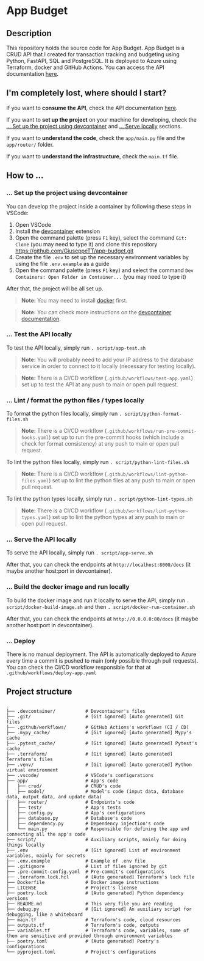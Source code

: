 # App Budget

## Description

This repository holds the source code for App Budget. App Budget is a CRUD API that I created for transaction tracking and budgeting using Python, FastAPI, SQL and PostgreSQL. It is deployed to Azure using Terraform, docker and GitHub Actions. You can access the API documentation [here](http://app-budget.eastus.azurecontainer.io/docs).

## I'm completely lost, where should I start?

If you want to **consume the API**, check the API documentation [here](http://app-budget.eastus.azurecontainer.io/docs).

If you want to **set up the project** on your machine for developing, check the [... Set up the project using devcontainer](#set-up-the-project-using-devcontainer) and [... Serve locally](#serve-the-app-locally) sections.

If you want to **understand the code**, check the `app/main.py` file and the `app/router/` folder.

If you want to **understand the infrastructure**, check the `main.tf` file.

## How to ...

### ... Set up the project using devcontainer

You can develop the project inside a container by following these steps in VSCode:

1. Open VSCode
1. Install the [devcontainer](https://marketplace.visualstudio.com/items?itemName=ms-vscode-remote.remote-containers) extension
1. Open the command palette (press `F1` key), select the command `Git: Clone` (you may need to type it) and clone this repository https://github.com/GiuseppeTT/app-budget.git
1. Create the file `.env` to set up the necessary environment variables by using the file `.env.example` as a guide
1. Open the command palette (press `F1` key) and select the command `Dev Containers: Open Folder in Container...` (you may need to type it)

After that, the project will be all set up.

> **Note:** You may need to install [docker](https://www.docker.com/) first.

> **Note:** You can check more instructions on the [devcontainer documentation](https://code.visualstudio.com/docs/devcontainers/containers).

### ... Test the API locally

To test the API locally, simply run `. script/app-test.sh`

> **Note:** You will probably need to add your IP address to the database service in order to connect to it locally (necessary for testing locally).

> **Note:** There is a CI/CD workflow (`.github/workflows/test-app.yaml`) set up to test the API at any push to main or open pull request.

### ... Lint / format the python files / types locally

To format the python files locally, simply run `. script/python-format-files.sh`

> **Note:** There is a CI/CD workflow (`.github/workflows/run-pre-commit-hooks.yaml`) set up to run the pre-commit hooks (which include a check for format consistency) at any push to main or open pull request.

To lint the python files locally, simply run `. script/python-lint-files.sh`

> **Note:** There is a CI/CD workflow (`.github/workflows/lint-python-files.yaml`) set up to lint the python files at any push to main or open pull request.

To lint the python types locally, simply run `. script/python-lint-types.sh`

> **Note:** There is a CI/CD workflow (`.github/workflows/lint-python-types.yaml`) set up to lint the python types at any push to main or open pull request.

### ... Serve the API locally

To serve the API locally, simply run `. script/app-serve.sh`

After that, you can check the endpoints at `http://localhost:8000/docs` (it maybe another host:port in devcontainer).

### ... Build the docker image and run locally

To build the docker image and run it locally to serve the API, simply run `. script/docker-build-image.sh` and then `. script/docker-run-container.sh`

After that, you can check the endpoints at `http://0.0.0.0:80/docs` (it maybe another host:port in devcontainer).

### ... Deploy

There is no manual deployment. The API is automatically deployed to Azure every time a commit is pushed to main (only possible through pull requests). You can check the CI/CD workflow responsible for that at `.github/workflows/deploy-app.yaml`

## Project structure

```
.
├── .devcontainer/           # Devcontainer's files
├── .git/                    # [Git ignored] [Auto generated] Git files
├── .github/workflows/       # GitHub Actions's workflows (CI / CD)
├── .mypy_cache/             # [Git ignored] [Auto generated] Mypy's cache
├── .pytest_cache/           # [Git ignored] [Auto generated] Pytest's cache
├── .terraform/              # [Git ignored] [Auto generated] Terraform's files
├── .venv/                   # [Git ignored] [Auto generated] Python virtual environment
├── .vscode/                 # VSCode's configurations
├── app/                     # App's code
│   ├── crud/                # CRUD's code
│   ├── model/               # Model's code (input data, database data, output data, and update data)
│   ├── router/              # Endpoints's code
│   ├── test/                # App's tests
│   ├── config.py            # App's configurations
│   ├── database.py          # Database's code
│   ├── dependency.py        # Dependency injection's code
│   └── main.py              # Responsible for defining the app and connecting all the app's code
├── script/                  # Auxiliary scripts, mainly for doing things locally
├── .env                     # [Git ignored] List of environment variables, mainly for secrets
├── .env.example             # Example of .env file
├── .gitignore               # List of files ignored by git
├── .pre-commit-config.yaml  # Pre-commit's configurations
├── .terraform.lock.hcl      # [Auto generated] Terraform's lock file
├── Dockerfile               # Docker image instructions
├── LICENSE                  # Project's license
├── poetry.lock              # [Auto generated] Python dependency versions
├── README.md                # This very file you are reading
├── debug.py                 # [Git ignored] An auxiliary script for debugging, like a whiteboard
├── main.tf                  # Terraform's code, cloud resources
├── outputs.tf               # Terraform's code, outputs
├── variables.tf             # Terraform's code, variables, some of them are sensitive and provided through environment variables
├── poetry.toml              # [Auto generated] Poetry's configurations
└── pyproject.toml           # Project's configurations
```

